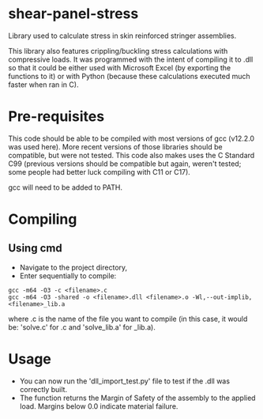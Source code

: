 # shear-panel-stress
Library used to calculate stress in skin reinforced stringer assemblies.

This library also features crippling/buckling stress calculations with compressive loads. It was programmed with the intent of compiling it to .dll so that it could be either used with Microsoft Excel (by exporting the functions to it) or with Python (because these calculations executed much faster when ran in C).

# Pre-requisites 
This code should be able to be compiled with most versions of gcc (v12.2.0 was used here). More recent versions of those libraries should be compatible, but were not tested. This code also makes uses the C Standard C99 (previous versions should be compatible but again, weren't tested; some people had better luck compiling with C11 or C17).

gcc will need to be added to PATH.

# Compiling #
## Using cmd ##
* Navigate to the project directory,
* Enter sequentially to compile: 
```
gcc -m64 -O3 -c <filename>.c
gcc -m64 -O3 -shared -o <filename>.dll <filename>.o -Wl,--out-implib,<filename>_lib.a
```
where <filename>.c is the name of the file you want to compile (in this case, it would be: 'solve.c' for <filename>.c and 'solve_lib.a' for <filename>_lib.a).

# Usage #
* You can now run the 'dll_import_test.py' file to test if the .dll was correctly built.
* The function returns the Margin of Safety of the assembly to the applied load. Margins below 0.0 indicate material failure.
